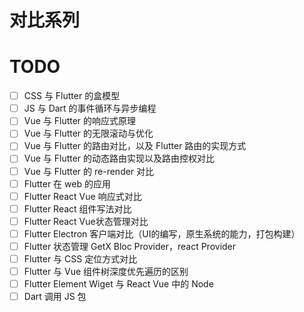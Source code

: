 # 对比系列

# TODO

- [ ] CSS 与 Flutter 的盒模型
- [ ] JS 与 Dart 的事件循环与异步编程
- [ ] Vue 与 Flutter 的响应式原理
- [ ] Vue 与 Flutter 的无限滚动与优化
- [ ] Vue 与 Flutter 的路由对比，以及 Flutter 路由的实现方式
- [ ] Vue 与 Flutter 的动态路由实现以及路由控权对比
- [ ] Vue 与 Flutter 的 re-render 对比
- [ ] Flutter 在 web 的应用
- [ ] Flutter React Vue 响应式对比
- [ ] Flutter React 组件写法对比
- [ ] Flutter React Vue状态管理对比
- [ ] Flutter Electron 客户端对比（UI的编写，原生系统的能力，打包构建）
- [ ] Flutter 状态管理 GetX Bloc Provider，react Provider
- [ ] Flutter 与 CSS 定位方式对比
- [ ] Flutter 与 Vue 组件树深度优先遍历的区别
- [ ] Flutter Element Wiget 与 React Vue 中的 Node
- [ ] Dart 调用 JS 包